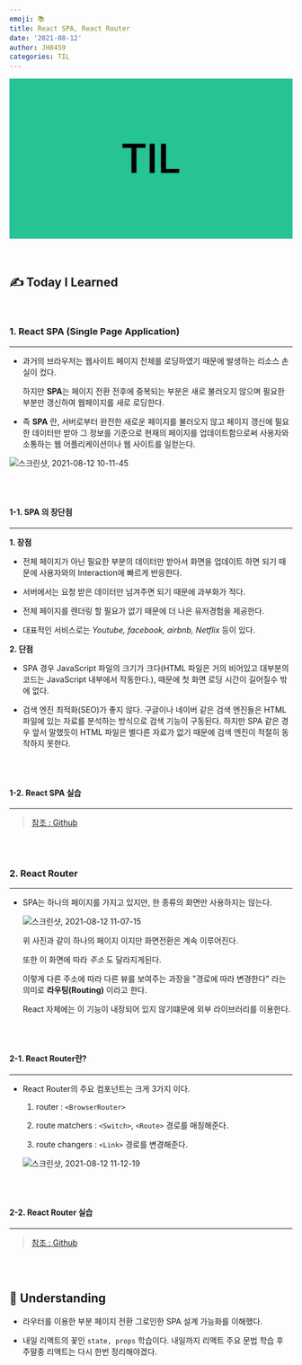 ```yaml
---
emoji: 📚
title: React SPA, React Router
date: '2021-08-12'
author: JH8459
categories: TIL
---
```


![github-blog.png](../../assets/common/TIL.jpeg)

<br>

## ✍️ **T**oday **I** **L**earned

<br>

### 1. React SPA (Single Page Application)

---

- 과거의 브라우저는 웹사이트 페이지 전체를 로딩하였기 때문에 발생하는 리소스 손실이 컸다.

  하지만 **SPA**는 페이지 전환 전후에 중복되는 부분은 새로 불러오지 않으며 필요한 부분만 갱신하여 웹페이지를 새로 로딩한다.

- 즉 **SPA** 란, 서버로부터 완전한 새로운 페이지를 불러오지 않고 페이지 갱신에 필요한 데이터만 받아 그 정보를 기준으로 현재의 페이지를 업데이트함으로써 사용자와 소통하는 웹 어플리케이션이나 웹 사이트를 일컫는다.

![스크린샷, 2021-08-12 10-11-45](https://user-images.githubusercontent.com/83164003/129123147-be55270e-249a-48c7-b784-20ac02cbd625.png)

<br>
<br>

#### 1-1. SPA 의 장단점

---

**1. 장점**

- 전체 페이지가 아닌 필요한 부분의 데이터만 받아서 화면을 업데이트 하면 되기 때문에 사용자와의 Interaction에 빠르게 반응한다.

- 서버에서는 요청 받은 데이터만 넘겨주면 되기 때문에 과부화가 적다.

- 전체 페이지를 렌더링 할 필요가 없기 때문에 더 나은 유저경험을 제공한다.

- 대표적인 서비스로는 _Youtube, facebook, airbnb, Netflix_ 등이 있다.

**2. 단점**

- SPA 경우 JavaScript 파일의 크기가 크다(HTML 파일은 거의 비어있고 대부분의 코드는 JavaScript 내부에서 작동한다.), 때문에 첫 화면 로딩 시간이 길어질수 밖에 없다.

- 검색 엔진 최적화(SEO)가 좋지 않다. 구글이나 네이버 같은 검색 엔진들은 HTML 파일에 있는 자료를 분석하는 방식으로 검색 기능이 구동된다. 하지만 SPA 같은 경우 앞서 말했듯이 HTML 파일은 별다른 자료가 없기 때문에 검색 엔진이 적절히 동작하지 못한다.

<br>
<br>

#### 1-2. React SPA 실습

---

> <a href="https://github.com/JH8459/im-sprint-react-twittler-spa" target="_blank"> 참조 : Github </a>

<br>
<br>

### 2. React Router

---

- SPA는 하나의 페이지를 가지고 있지만, 한 종류의 화면만 사용하지는 않는다.

  ![스크린샷, 2021-08-12 11-07-15](https://user-images.githubusercontent.com/83164003/129127515-374f088f-a9f8-470c-bb2d-ec0d7c1311a8.png)

  위 사진과 같이 하나의 페이지 이지만 화면전환은 계속 이루어진다.

  또한 이 화면에 따라 _주소_ 도 달라지게된다.

  이렇게 다른 주소에 따라 다른 뷰를 보여주는 과장을 "경로에 따라 변경한다" 라는 의미로 **라우팅(Routing)** 이라고 한다.

  React 자체에는 이 기능이 내장되어 있지 않기떄문에 외부 라이브러리를 이용한다.

<br>
<br>

#### 2-1. React Router란?

---

- React Router의 주요 컴포넌트는 크게 3가지 이다.

  1. router : `<BrowserRouter>`

  2. route matchers : `<Switch>`, `<Route>` 경로를 매칭해준다.

  3. route changers : `<Link>` 경로를 변경해준다.

  ![스크린샷, 2021-08-12 11-12-19](https://user-images.githubusercontent.com/83164003/129127899-e5f5a7c1-6fef-4b4a-a856-1b131ac62e5d.png)

<br>
<br>

#### 2-2. React Router 실습

---

> <a href="https://github.com/JH8459/CodeStates/tree/master/React/react-router" target="_blank"> 참조 : Github </a>

<br>
<br>

## 🤔 Understanding

- 라우터를 이용한 부분 페이지 전환 그로인한 SPA 설계 가능화를 이해했다.

- 내일 리액트의 꽃인 `state, props` 학습이다. 내일까지 리액트 주요 문법 학습 후 주말중 리액트는 다시 한번 정리해야겠다.

<br>
<br>

